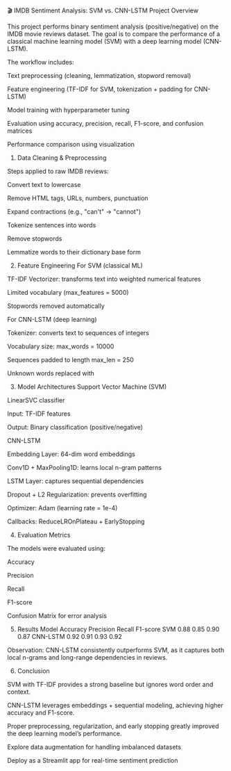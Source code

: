 🎬 IMDB Sentiment Analysis: SVM vs. CNN-LSTM
Project Overview

This project performs binary sentiment analysis (positive/negative) on the IMDB movie reviews dataset. The goal is to compare the performance of a classical machine learning model (SVM) with a deep learning model (CNN-LSTM).

The workflow includes:

Text preprocessing (cleaning, lemmatization, stopword removal)

Feature engineering (TF-IDF for SVM, tokenization + padding for CNN-LSTM)

Model training with hyperparameter tuning

Evaluation using accuracy, precision, recall, F1-score, and confusion matrices

Performance comparison using visualization

1. Data Cleaning & Preprocessing

Steps applied to raw IMDB reviews:

Convert text to lowercase

Remove HTML tags, URLs, numbers, punctuation

Expand contractions (e.g., "can't" → "cannot")

Tokenize sentences into words

Remove stopwords

Lemmatize words to their dictionary base form

2. Feature Engineering
For SVM (classical ML)

TF-IDF Vectorizer: transforms text into weighted numerical features

Limited vocabulary (max_features = 5000)

Stopwords removed automatically

For CNN-LSTM (deep learning)

Tokenizer: converts text to sequences of integers

Vocabulary size: max_words = 10000

Sequences padded to length max_len = 250

Unknown words replaced with <OOV>

3. Model Architectures
Support Vector Machine (SVM)

LinearSVC classifier

Input: TF-IDF features

Output: Binary classification (positive/negative)

CNN-LSTM

Embedding Layer: 64-dim word embeddings

Conv1D + MaxPooling1D: learns local n-gram patterns

LSTM Layer: captures sequential dependencies

Dropout + L2 Regularization: prevents overfitting

Optimizer: Adam (learning rate = 1e-4)

Callbacks: ReduceLROnPlateau + EarlyStopping

4. Evaluation Metrics

The models were evaluated using:

Accuracy

Precision

Recall

F1-score

Confusion Matrix for error analysis

5. Results
Model	Accuracy	Precision	Recall	F1-score
SVM	0.88	0.85	0.90	0.87
CNN-LSTM	0.92	0.91	0.93	0.92

Observation: CNN-LSTM consistently outperforms SVM, as it captures both local n-grams and long-range dependencies in reviews.

 6. Conclusion

SVM with TF-IDF provides a strong baseline but ignores word order and context.

CNN-LSTM leverages embeddings + sequential modeling, achieving higher accuracy and F1-score.

Proper preprocessing, regularization, and early stopping greatly improved the deep learning model’s performance.


Explore data augmentation for handling imbalanced datasets

Deploy as a Streamlit app for real-time sentiment prediction
